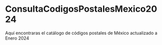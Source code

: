 # ConsultaCodigosPostalesMexico2024
Aquí encontraras el catálogo de códigos postales de México actualizado a Enero 2024
